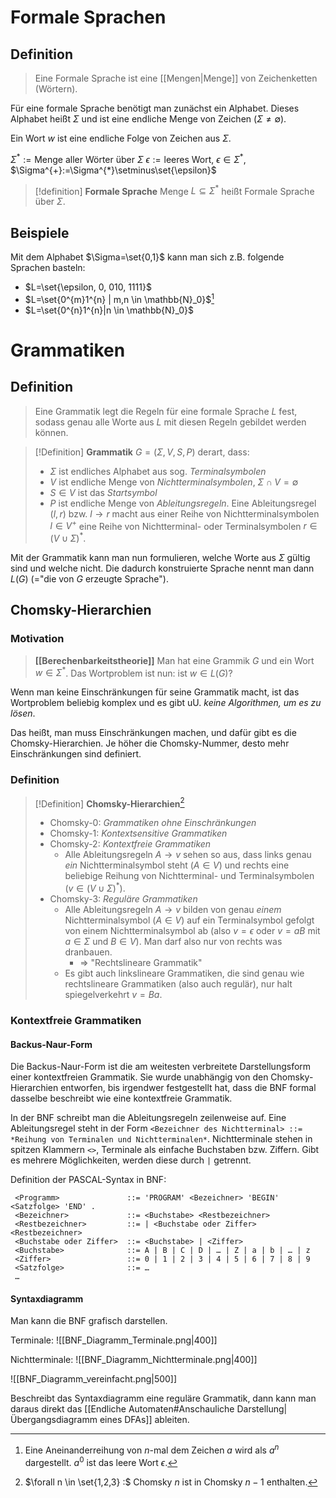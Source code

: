 # Formale Sprachen
## Definition
> Eine Formale Sprache ist eine [[Mengen|Menge]] von Zeichenketten (Wörtern).

Für eine formale Sprache benötigt man zunächst ein Alphabet.
Dieses Alphabet heißt $\Sigma$ und ist eine endliche Menge von Zeichen ($\Sigma\neq\emptyset$).

Ein Wort $w$ ist eine endliche Folge von Zeichen aus $\Sigma$.

$\Sigma^{*} := \text{Menge aller Wörter über } \Sigma$
$\epsilon := \text{leeres Wort}$, $\epsilon\in\Sigma^{*}$, $\Sigma^{+}:=\Sigma^{*}\setminus\set{\epsilon}$

> [!definition]
> **Formale Sprache**
> Menge $L\subseteq\Sigma^{*}$ heißt Formale Sprache über $\Sigma$.

## Beispiele
Mit dem Alphabet $\Sigma=\set{0,1}$ kann man sich z.B. folgende Sprachen basteln:
- $L=\set{\epsilon, 0, 010, 1111}$
- $L=\set{0^{m}1^{n} | m,n \in \mathbb{N}_0}$[^1]
- $L=\set{0^{n}1^{n}|n \in \mathbb{N}_0}$

[^1]: Eine Aneinanderreihung von $n$-mal dem Zeichen $a$ wird als $a^{n}$ dargestellt. $a^0$ ist das leere Wort $\epsilon$.

# Grammatiken
## Definition

> Eine Grammatik legt die Regeln für eine formale Sprache $L$ fest, sodass genau alle Worte aus $L$ mit diesen Regeln gebildet werden können.

> [!Definition]
> **Grammatik**
> $G=(\Sigma,V,S,P)$
> derart, dass:
> - $\Sigma$ ist endliches Alphabet aus sog. *Terminalsymbolen*
> - $V$ ist endliche Menge von *Nichtterminalsymbolen*, $\Sigma\cap V = \emptyset$
> - $S\in V$ ist das *Startsymbol*
> - $P$ ist endliche Menge von *Ableitungsregeln*. Eine Ableitungsregel $(l,r)$ bzw. $l \rightarrow r$ macht aus einer Reihe von Nichtterminalsymbolen $l \in V^+$ eine Reihe von Nichtterminal- oder Terminalsymbolen $r \in (V \cup \Sigma)^*$.

Mit der Grammatik kann man nun formulieren, welche Worte aus $\Sigma$ gültig sind und welche nicht. Die dadurch konstruierte Sprache nennt man dann $L(G)$ (="die von $G$ erzeugte Sprache").

## Chomsky-Hierarchien
### Motivation
> **[[Berechenbarkeitstheorie]]**
> Man hat eine Grammik $G$ und ein Wort $w\in\Sigma^{*}$. Das Wortproblem ist nun: ist $w\in L(G)$?

Wenn man keine Einschränkungen für seine Grammatik macht, ist das Wortproblem beliebig komplex und es gibt uU. *keine Algorithmen, um es zu lösen*. 

Das heißt, man muss Einschränkungen machen, und dafür gibt es die Chomsky-Hierarchien. Je höher die Chomsky-Nummer, desto mehr Einschränkungen sind definiert.

### Definition

> [!Definition]
> **Chomsky-Hierarchien**[^2]
> - Chomsky-0: *Grammatiken ohne Einschränkungen*
> - Chomsky-1: *Kontextsensitive Grammatiken*
> - Chomsky-2: *Kontextfreie Grammatiken*
> 	- Alle Ableitungsregeln $A \rightarrow v$ sehen so aus, dass links genau *ein* Nichtterminalsymbol steht ($A \in V$) und rechts eine beliebige Reihung von Nichtterminal- und Terminalsymbolen ($v \in (V \cup \Sigma)^*$).
> - Chomsky-3: *Reguläre Grammatiken*
> 	- Alle Ableitungsregeln $A \rightarrow v$ bilden von genau *einem* Nichtterminalsymbol ($A \in V$) auf ein Terminalsymbol gefolgt von einem Nichtterminalsymbol ab (also $v=\epsilon$ oder $v=aB$ mit $a \in \Sigma$ und $B \in V$). Man darf also nur von rechts was dranbauen.
> 		- $\Rightarrow$ "Rechtslineare Grammatik"
> 	- Es gibt auch linkslineare Grammatiken, die sind genau wie rechtslineare Grammatiken (also auch regulär), nur halt spiegelverkehrt $v=Ba$.


[^2]: $\forall n \in \set{1,2,3} :$ Chomsky $n$ ist in Chomsky $n-1$ enthalten.

### Kontextfreie Grammatiken

#### Backus-Naur-Form
Die Backus-Naur-Form ist die am weitesten verbreitete Darstellungsform einer kontextfreien Grammatik. Sie wurde unabhängig von den Chomsky-Hierarchien entworfen, bis irgendwer festgestellt hat, dass die BNF formal dasselbe beschreibt wie eine kontextfreie Grammatik.

In der BNF schreibt man die Ableitungsregeln zeilenweise auf. Eine Ableitungsregel steht in der Form `<Bezeichner des Nichtterminal> ::= *Reihung von Terminalen und Nichtterminalen*`. Nichtterminale stehen in spitzen Klammern `<>`, Terminale als einfache Buchstaben bzw. Ziffern. Gibt es mehrere Möglichkeiten, werden diese durch `|` getrennt.

Definition der PASCAL-Syntax in BNF:
```
 <Programm>               ::= 'PROGRAM' <Bezeichner> 'BEGIN' <Satzfolge> 'END' .
 <Bezeichner>             ::= <Buchstabe> <Restbezeichner>
 <Restbezeichner>         ::= | <Buchstabe oder Ziffer> <Restbezeichner>
 <Buchstabe oder Ziffer>  ::= <Buchstabe> | <Ziffer>
 <Buchstabe>              ::= A | B | C | D | … | Z | a | b | … | z
 <Ziffer>                 ::= 0 | 1 | 2 | 3 | 4 | 5 | 6 | 7 | 8 | 9
 <Satzfolge>              ::= …
 …
```

#### Syntaxdiagramm
Man kann die BNF grafisch darstellen.

Terminale:
![[BNF_Diagramm_Terminale.png|400]]

Nichtterminale:
![[BNF_Diagramm_Nichtterminale.png|400]]

![[BNF_Diagramm_vereinfacht.png|500]]

Beschreibt das Syntaxdiagramm eine reguläre Grammatik, dann kann man daraus direkt das [[Endliche Automaten#Anschauliche Darstellung|Übergangsdiagramm eines DFAs]] ableiten.